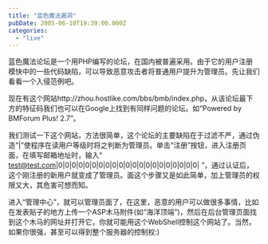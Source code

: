 ```yaml
---
title: "蓝色魔法漏洞"
pubDate: 2005-06-10T19:39:00.000Z
categories: 
  - "live"
---
```


蓝色魔法论坛是一个用PHP编写的论坛，在国内被普遍采用。由于它的用户注册模快中的一些代码缺陷，可以导致恶意攻击者将普通用户提升为管理员。先让我们看看一个入侵范例吧。

现在有这个网站http://zhou.hostlike.com/bbs/bmb/index.php，从该论坛最下方的特征码我们也可以在Google上找到有同样问题的论坛。如“Powered by BMForum Plus! 2.7”。

我们测试一下这个网站，方法很简单，这个论坛的主要缺陷在于过滤不严，通过伪造“|”使程序在读用户等级时将之判断为管理员。单击“注册”按钮，进入注册页面，在填写邮箱地址时，输入“ test@test.com|0|0|0|0|0|0|0|0|0|0|0|0|0|0|0|0|0|0|0|0|0| ”，通过认证后，这个刚注册的新用户就变成了管理员。面这个步骤又是如此简单，加上管理员的权限又大，其危害可想而知。

进入“管理中心”，就可以管理员面了，在这里，恶意的用户可以做很多事情，比如在发表贴子的地方上传一个ASP木马附件(如“海洋顶端”)，然后在后台管理页面找到这个木马的网址并打开它，你就可能用这个WebShell控制这个网站了。当然，如果你很强，甚至可以得到整个服务器的控制权:)
